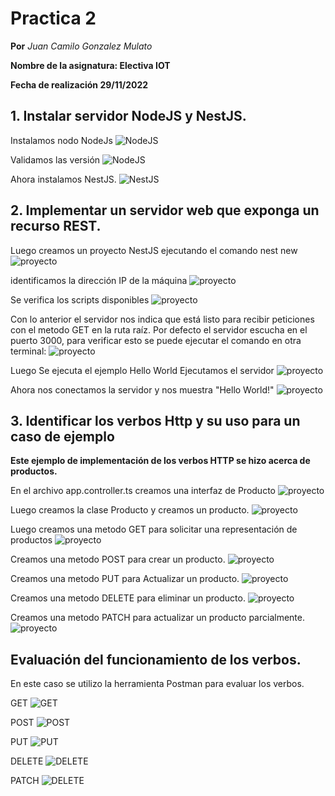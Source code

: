 # Practica 2
**Por** *Juan Camilo Gonzalez Mulato*

**Nombre de la asignatura: Electiva IOT**

**Fecha de realización 29/11/2022**

## 1. Instalar servidor NodeJS y NestJS.
Instalamos nodo NodeJs
![NodeJS](Imagenes_2/1.png)

Validamos las versión
![NodeJS](Imagenes_2/2.png)

Ahora instalamos NestJS.
![NestJS](Imagenes_2/3.png)




## 2. Implementar un servidor web que exponga un recurso REST.
Luego creamos un proyecto NestJS ejecutando el comando nest new
![proyecto](Imagenes_2/4.png)

identificamos la dirección IP de la máquina
![proyecto](Imagenes_2/5.png)

Se verifica los scripts disponibles
![proyecto](Imagenes_2/7.png)


Con lo anterior el servidor nos indica que está listo para recibir peticiones con el metodo GET en la ruta raíz. Por defecto el servidor escucha en el puerto 3000, para verificar esto se puede ejecutar el comando en otra terminal:
![proyecto](Imagenes_2/10.png)


Luego Se ejecuta el ejemplo Hello World
Ejecutamos el servidor
![proyecto](Imagenes_2/6.png)

Ahora nos conectamos  la servidor y nos muestra "Hello World!"
![proyecto](Imagenes_2/8.png)

## 3. Identificar los verbos Http y su uso para un caso de ejemplo
**Este ejemplo de implementación de los verbos HTTP se hizo acerca de productos.**

En el archivo app.controller.ts
creamos una interfaz de Producto
![proyecto](Imagenes_2/11.png)

Luego creamos la clase Producto y  creamos un producto.
![proyecto](Imagenes_2/12.png)

Luego creamos una metodo GET  para solicitar una representación de productos
![proyecto](Imagenes_2/13.png)

Creamos una metodo POST para crear un producto. 
![proyecto](Imagenes_2/14.png)

Creamos una metodo PUT para Actualizar un producto. 
![proyecto](Imagenes_2/22.png)

Creamos una metodo DELETE para eliminar un producto. 
![proyecto](Imagenes_2/15.png)

Creamos una metodo PATCH para actualizar un producto parcialmente. 
![proyecto](Imagenes_2/16.png)

## Evaluación del funcionamiento de los verbos.
En este caso se utilizo la herramienta Postman para evaluar los verbos.

GET 
![GET](Imagenes_2/17.png)

POST
![POST](Imagenes_2/18.png)

PUT
![PUT](Imagenes_2/19.png)

DELETE
![DELETE](Imagenes_2/20.png)

PATCH
![DELETE](Imagenes_2/21.png)
